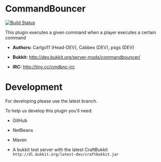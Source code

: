 CommandBouncer
==============

[![Build Status](https://travis-ci.org/Simple-devs/CommandBouncer.png?branch=0.3)](https://travis-ci.org/Simple-devs/CommandBouncer)

This plugin executes a given command when a player executes a certain command

+ **Authors:** Carlgo11 (Head-DEV), Cabbex (DEV), psgs (DEV)

+ **Bukkit:** http://dev.bukkit.org/server-mods/commandbouncer/

+ **IRC:** http://tiny.cc/cmdbnc-irc


Development
==============
For developing please use the latest branch.

To help us develop this plugin you'll need:

- GitHub

- NetBeans

- Maven

- A bukkit test server with the latest CraftBukkit `http://dl.bukkit.org/latest-dev/craftbukkit.jar`
